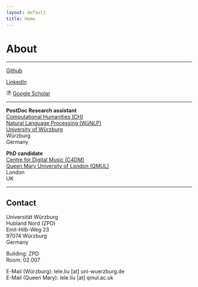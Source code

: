 ```yaml
---
layout: default
title: Home
---
```


# About

---

<i class="fa fa-github-square" aria-hidden="true"></i> [Github](https://github.com/cheriell)

<i class="fa fa-linkedin-square" aria-hidden="true"></i> [LinkedIn](https://www.linkedin.com/in/lele-liu-748a3a124/)

<img src="./assets/image/icons8-google-scholar-50.png" style="width:1em"> [Google Scholar](https://scholar.google.com/citations?user=ZwFmzd8AAAAJ&hl=en)

---

**PostDoc Research assistant**  
[Computational Humanities (CH)](https://www.informatik.uni-wuerzburg.de/ch/)  
[Natural Language Processing (WüNLP)](https://www.caidas.uni-wuerzburg.de/nlp/)  
[University of Würzburg](https://www.uni-wuerzburg.de/)  
Würzburg  
Germany
 
**PhD candidate**  
[Centre for Digital Music (C4DM)](http://c4dm.eecs.qmul.ac.uk/)  
[Queen Mary University of London (QMUL)](https://www.qmul.ac.uk/)  
London  
UK

---

## Contact

Universität Würzburg  
Hubland Nord (ZPD)  
Emil-Hilb-Weg 23  
97074 Würzburg  
Germany

Building: ZPD  
Room: 02.007

E-Mail (Würzburg): lele.liu [at] uni-wuerzburg.de  
E-Mail (Queen Mary): lele.liu [at] qmul.ac.uk  
